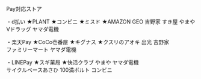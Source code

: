 Pay対応ストア

・d払い ★PLANT ★コンビニ ★ミスド ★AMAZON GEO 吉野家 すき屋 やまや  
Vドラッグ ヤマダ電機  

・楽天Pay ★CoCo壱番屋 ★キグナス ★クスリのアオキ 出光 吉野家  
ファミリーマート ヤマダ電機  

・LINEPay ★スギ薬局 ★快活クラブ やまや ヤマダ電機  
サイクルベースあさひ 100満ボルト コンビニ